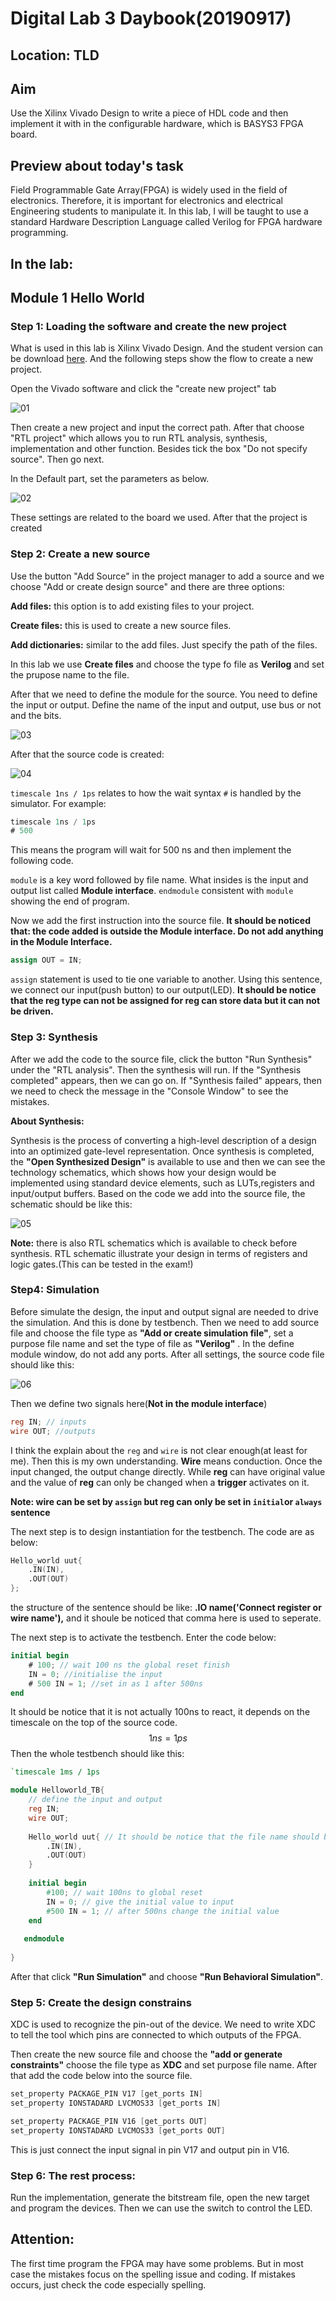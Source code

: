 # Digital Lab 3 Daybook(20190917)

## Location: TLD

## Aim

Use the Xilinx Vivado Design to write a piece of HDL code and then implement it with in the configurable hardware, which is BASYS3 FPGA board.

## Preview about today's task

Field Programmable Gate Array(FPGA)  is widely used in the field of electronics. Therefore, it is important for electronics and electrical Engineering students to manipulate it. In this lab, I will be taught to use a standard Hardware Description Language called Verilog for FPGA hardware programming.

## In the lab:

## Module 1 Hello World

### **Step 1: Loading the software and create the new project**

What is used in this lab is Xilinx Vivado Design. And the student version can be download [here](https://www.xilinx.com/support/download.html). And the following steps show the flow to create a new project.

Open the Vivado software and click the "create new project" tab

![01](https://github.com/taleman1997/Digital_lab_3/blob/master/Review_digit_lab_/graph/01.png)

Then create a new project and input the correct path. After that choose "RTL project" which allows you to run RTL analysis, synthesis, implementation and other function. Besides tick the box "Do not specify source". Then go next.

In the Default part, set the parameters as below.

![02](https://github.com/taleman1997/Digital_lab_3/blob/master/Review_digit_lab_/graph/02.png)

These settings are related to the board we used. After that the project is created

### **Step 2: Create a new source**

Use the button "Add Source" in the project manager to add a source and we choose "Add or create design source" and there are three options: 

**Add files:** this option is to add existing files to your project.

**Create files:** this is used to create a new source files.

**Add dictionaries:** similar to the add files. Just specify the path of the files.

In this lab we use **Create files** and choose the type fo file as **Verilog** and set the prupose name to the file.

After that we need to define the module for the source. You need to define the input or output. Define the name of the input and output, use bus or not and the bits.

![03](https://github.com/taleman1997/Digital_lab_3/blob/master/Review_digit_lab_/graph/03.png)



After that the source code is created:

![04](https://github.com/taleman1997/Digital_lab_3/blob/master/Review_digit_lab_/graph/04.png)

`timescale 1ns / 1ps` relates to how the wait syntax `#` is handled by the simulator. For example:

```verilog
timescale 1ns / 1ps
# 500
```

This means the program will wait for 500 ns and then implement the following code.

`module` is a key word followed by file name. What insides is the input and output list called **Module interface**. `endmodule` consistent with `module` showing the end of program.

Now we add the first instruction into the source file. **It should be noticed that: the code added is outside the Module interface. Do not add anything in the Module Interface.**

```verilog
assign OUT = IN;
```

`assign` statement is used to tie one variable to another. Using this sentence, we connect our input(push button) to our output(LED). **It should be notice that the reg type can not be assigned for reg can store data but it can not be driven.**

### **Step 3: Synthesis**

After we add the code to the source file, click the button "Run Synthesis" under the "RTL analysis".  Then the synthesis will run. If the "Synthesis completed" appears, then we can go on. If "Synthesis failed" appears, then we need to check the message in the "Console Window" to see the mistakes.

**About Synthesis:**

Synthesis is the process of converting a high-level description of a design into an optimized gate-level representation. Once synthesis is completed, the **"Open Synthesized Design"** is available to use and then we can see the technology schematics, which shows how your design would be implemented using standard device elements, such as LUTs,registers and input/output buffers. Based on the code we add into the source file, the schematic should be like this:

![05](https://github.com/taleman1997/Digital_lab_3/blob/master/Review_digit_lab_/graph/05.png)

**Note:** there is also RTL schematics which is available to check before synthesis. RTL schematic illustrate your design in  terms of registers and logic gates.(This can be tested in the exam!)

### **Step4: Simulation**

Before simulate the design, the input and output signal are needed to drive the simulation. And this is done by testbench. Then we need to add source file and choose the file type as **"Add or create simulation file"**, set a purpose file name and set the type of file as **"Verilog"** . In the define module window, do not add any ports. After all settings, the source code file should like this:

![06](https://github.com/taleman1997/Digital_lab_3/blob/master/Review_digit_lab_/graph/06.png)



Then we define two signals here(**Not in the module interface**)

```verilog
reg IN; // inputs
wire OUT; //outputs
```

I think the explain about the `reg` and `wire` is not clear enough(at least for me). Then this is my own understanding. **Wire** means conduction. Once the input changed, the output change directly. While **reg** can have original value and the value of **reg** can only be changed when a **trigger** activates on it.

**Note: wire can be set by `assign`  but reg can only be set in `initial`or `always` sentence**

The next step is to design instantiation for the testbench. The code are as below:

```verilog
Hello_world uut{
	.IN(IN),
	.OUT(OUT)
};
```

the structure of the sentence should be like: **.IO name('Connect register or wire name'),** and it shoule be noticed that comma here is used to seperate.

The next step is to activate the testbench. Enter the code below:

```verilog
initial begin
    # 100; // wait 100 ns the global reset finish
    IN = 0; //initialise the input
    # 500 IN = 1; //set in as 1 after 500ns
end
```

It should be notice that it is not actually 100ns to react, it depends on the timescale on the top of the source code. 
$$
1ns = 1ps
$$
Then the whole testbench should like this:

```verilog
`timescale 1ms / 1ps

module Helloworld_TB{
    // define the input and output
    reg IN; 
    wire OUT;
    
    Hello_world uut{ // It should be notice that the file name should be consist with the source file
        .IN(IN),
        .OUT(OUT)
    }
    
    initial begin
        #100; // wait 100ns to global reset
        IN = 0; // give the initial value to input
        #500 IN = 1; // after 500ns change the initial value
    end
    
   endmodule
    
}
```

After that click **"Run Simulation"** and choose **"Run Behavioral Simulation"**. 

### Step 5:  Create the design constrains

XDC is used to recognize the pin-out of the device. We need to write XDC to tell the tool which pins are connected to which outputs of the FPGA.

Then create the new source file and choose the **"add or generate constraints"**  choose the file type as **XDC** and set purpose file name. After that add the code below into the source file.

```verilog
set_property PACKAGE_PIN V17 [get_ports IN]
set_property IONSTADARD LVCMOS33 [get_ports IN]

set_property PACKAGE_PIN V16 [get_ports OUT]
set_property IONSTADARD LVCMOS33 [get_ports OUT]
```

This is just connect the input signal in pin V17 and output pin in V16.

### **Step 6: The rest process:**

Run the implementation, generate the bitstream file, open the new target and program the devices. Then we can use the switch to control the LED.



## Attention:

The first time program the FPGA may have some problems. But in most case the mistakes focus on the spelling issue and coding. If mistakes occurs, just check the code especially spelling.